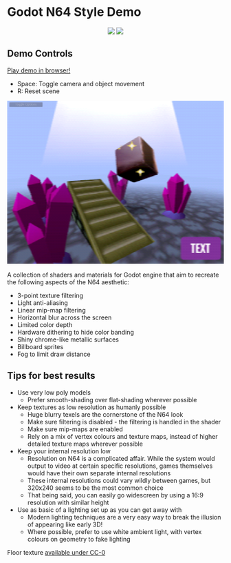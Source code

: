 # Godot N64 Style Demo

<div align="center">
  <a href="https://godotengine.org/" alt="Language">
    <img src="https://img.shields.io/badge/Godot-478CBF?style=for-the-badge&logo=GodotEngine&logoColor=white" /></a>
   
  <a href="#" alt="License" href="https://github.com/MenacingMecha/godot-n64-shader-demo/blob/master/LICENSE">
    <img src="https://img.shields.io/static/v1?label=License&message=MIT&color=black&style=for-the-badge" /></a>  
  
</div>
    
## Demo Controls
[Play demo in browser!](https://menacingmecha.itch.io/godot-n64-shader-demo)

- Space: Toggle camera and object movement
- R: Reset scene




![Example Screenshot](./readme-assets/screenshot.png)

A collection of shaders and materials for Godot engine that aim to recreate the following aspects of the N64 aesthetic:

- 3-point texture filtering
- Light anti-aliasing
- Linear mip-map filtering
- Horizontal blur across the screen
- Limited color depth
- Hardware dithering to hide color banding
- Shiny chrome-like metallic surfaces
- Billboard sprites
- Fog to limit draw distance

## Tips for best results

- Use very low poly models
    - Prefer smooth-shading over flat-shading wherever possible
- Keep textures as low resolution as humanly possible
    - Huge blurry texels are the cornerstone of the N64 look
    - Make sure filtering is disabled - the filtering is handled in the shader
    - Make sure mip-maps are enabled
    - Rely on a mix of vertex colours and texture maps, instead of higher detailed texture maps wherever possible
- Keep your internal resolution low
    - Resolution on N64 is a complicated affair. While the system would output to video at certain specific resolutions, games themselves would have their own separate internal resolutions
    - These internal resolutions could vary wildly between games, but 320x240 seems to be the most common choice
    - That being said, you can easily go widescreen by using a 16:9 resolution with similar height
- Use as basic of a lighting set up as you can get away with
    - Modern lighting techniques are a very easy way to break the illusion of appearing like early 3D!
    - Where possible, prefer to use white ambient light, with vertex colours on geometry to fake lighting



Floor texture [available under CC-0](https://stealthix.itch.io/rpg-nature-tileset)

